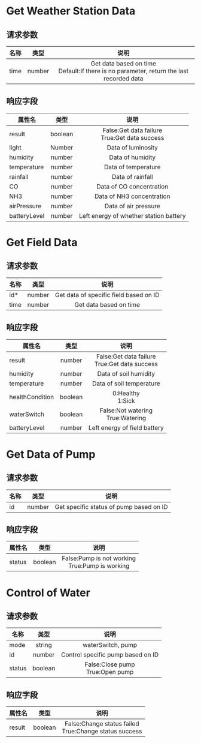 # Get Weather Station Data
## 请求参数

名称|类型|说明
--|:--:|:--:
time|number|Get data based on time<br>Default:If there is no parameter, return the last recorded data

## 响应字段
属性名|类型|说明
--|:--:|:--:
result|boolean|False:Get data failure<br>True:Get data success
light|Number|Data of luminosity
humidity|number|Data of humidity
temperature|number|Data of temperature
rainfall|number|Data of rainfall
CO|number|Data of CO concentration
NH3|number|Data of NH3 concentration
airPressure|number|Data of air pressure
batteryLevel|number|Left energy of whether station battery

# Get Field Data
## 请求参数

名称|类型|说明
--|:--:|:--:
id*|number|Get data of specific field based on ID
time|number|Get data based on time


## 响应字段
属性名|类型|说明
--|:--:|:--:
result|number|False:Get data failure<br>True:Get data success
humidity|number|Data of soil humidity
temperature|number|Data of soil temperature
healthCondition|boolean|0:Healthy<br>1:Sick
waterSwitch|boolean|False:Not watering<br>True:Watering
batteryLevel|number|Left energy of field battery


# Get Data of Pump
## 请求参数

名称|类型|说明
--|:--:|:--:
id|number|Get specific status of pump based on ID

## 响应字段
属性名|类型|说明
--|:--:|:--:
status|boolean|False:Pump is not working<br>True:Pump is working


# Control of Water
## 请求参数

名称|类型|说明
--|:--:|:--:
mode|string|waterSwitch, pump
id|number|Control specific pump based on ID
status|boolean|False:Close pump<br>True:Open pump

## 响应字段

属性名|类型|说明
--|:--:|:--:
result|boolean|False:Change status failed<br>True:Change status success


